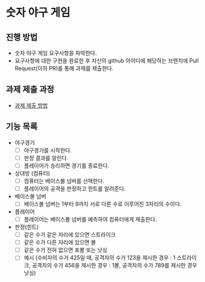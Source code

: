 # 숫자 야구 게임
## 진행 방법
* 숫자 야구 게임 요구사항을 파악한다.
* 요구사항에 대한 구현을 완료한 후 자신의 github 아이디에 해당하는 브랜치에 Pull Request(이하 PR)를 통해 과제를 제출한다.

## 과제 제출 과정
* [과제 제출 방법](https://github.com/next-step/nextstep-docs/tree/master/precourse)

## 기능 목록

- 야구경기
    - [ ] 야구경기를 시작한다.
    - [ ] 판정 결과를 알린다.
    - [ ] 플레이어가 승리하면 경기를 종료한다.

- 상대방 (컴퓨터)
    - [ ] 컴퓨터는 베이스볼 넘버를 선택한다.
    - [ ] 플레이어의 공격을 판정하고 힌트를 알려준다.

- 베이스볼 넘버
    - [ ] 베이스볼 넘버는 1부터 9까지 서로 다른 수로 이루어진 3자리의 수이다.

- 플레이어
    - [ ] 플레이어는 베이스볼 넘버를 예측하여 컴퓨터에게 제출한다.

- 판정(힌트)
    - [ ] 같은 수가 같은 자리에 있으면 스트라이크
    - [ ] 같은 수가 다른 자리에 있으면 볼
    - [ ] 같은 수가 전혀 없으면 포볼 또는 낫싱
    - [ ] 예시 (수비자의 수가 425일 때, 공격자의 수가 123을 제시한 경우 : 1 스트라이크, 공격자의 수가 456을 제시한 경우 : 1볼, 공격자의 수가 789를 제시한 경우 낫싱)